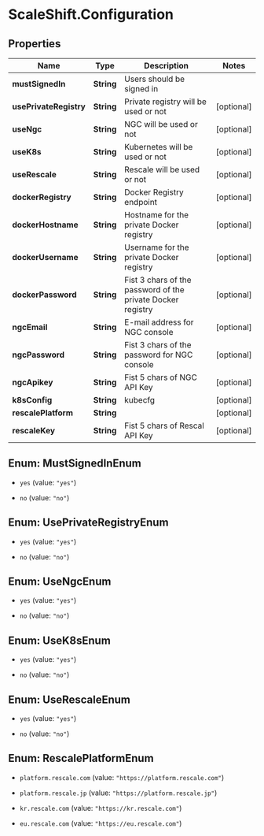 # ScaleShift.Configuration

## Properties
Name | Type | Description | Notes
------------ | ------------- | ------------- | -------------
**mustSignedIn** | **String** | Users should be signed in | 
**usePrivateRegistry** | **String** | Private registry will be used or not | [optional] 
**useNgc** | **String** | NGC will be used or not | [optional] 
**useK8s** | **String** | Kubernetes will be used or not | [optional] 
**useRescale** | **String** | Rescale will be used or not | [optional] 
**dockerRegistry** | **String** | Docker Registry endpoint | [optional] 
**dockerHostname** | **String** | Hostname for the private Docker registry | [optional] 
**dockerUsername** | **String** | Username for the private Docker registry | [optional] 
**dockerPassword** | **String** | Fist 3 chars of the password of the private Docker registry | [optional] 
**ngcEmail** | **String** | E-mail address for NGC console | [optional] 
**ngcPassword** | **String** | Fist 3 chars of the password for NGC console | [optional] 
**ngcApikey** | **String** | Fist 5 chars of NGC API Key | [optional] 
**k8sConfig** | **String** | kubecfg | [optional] 
**rescalePlatform** | **String** |  | [optional] 
**rescaleKey** | **String** | Fist 5 chars of Rescal API Key | [optional] 


<a name="MustSignedInEnum"></a>
## Enum: MustSignedInEnum


* `yes` (value: `"yes"`)

* `no` (value: `"no"`)




<a name="UsePrivateRegistryEnum"></a>
## Enum: UsePrivateRegistryEnum


* `yes` (value: `"yes"`)

* `no` (value: `"no"`)




<a name="UseNgcEnum"></a>
## Enum: UseNgcEnum


* `yes` (value: `"yes"`)

* `no` (value: `"no"`)




<a name="UseK8sEnum"></a>
## Enum: UseK8sEnum


* `yes` (value: `"yes"`)

* `no` (value: `"no"`)




<a name="UseRescaleEnum"></a>
## Enum: UseRescaleEnum


* `yes` (value: `"yes"`)

* `no` (value: `"no"`)




<a name="RescalePlatformEnum"></a>
## Enum: RescalePlatformEnum


* `platform.rescale.com` (value: `"https://platform.rescale.com"`)

* `platform.rescale.jp` (value: `"https://platform.rescale.jp"`)

* `kr.rescale.com` (value: `"https://kr.rescale.com"`)

* `eu.rescale.com` (value: `"https://eu.rescale.com"`)




